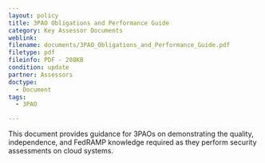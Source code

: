 ```yaml
---
layout: policy   
title: 3PAO Obligations and Performance Guide
category: Key Assessor Documents
weblink:
filename: documents/3PAO_Obligations_and_Performance_Guide.pdf
filetype: pdf
fileinfo: PDF - 208KB
condition: update
partner: Assessors
doctype:
  - Document
tags:
  - 3PAO

---
```

This document provides guidance for 3PAOs on demonstrating the quality, independence, and FedRAMP knowledge required as they perform security assessments on cloud systems.
